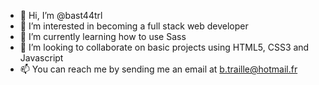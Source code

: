 - 👋 Hi, I’m @bast44trl
- 👀 I’m interested in becoming a full stack web developer
- 🌱 I’m currently learning how to use Sass
- 💞️ I’m looking to collaborate on basic projects using HTML5, CSS3 and Javascript
- 📫 You can reach me by sending me an email at b.traille@hotmail.fr

<!---
bast44trl/bast44trl is a ✨ special ✨ repository because its `README.md` (this file) appears on your GitHub profile.
You can click the Preview link to take a look at your changes.
--->
